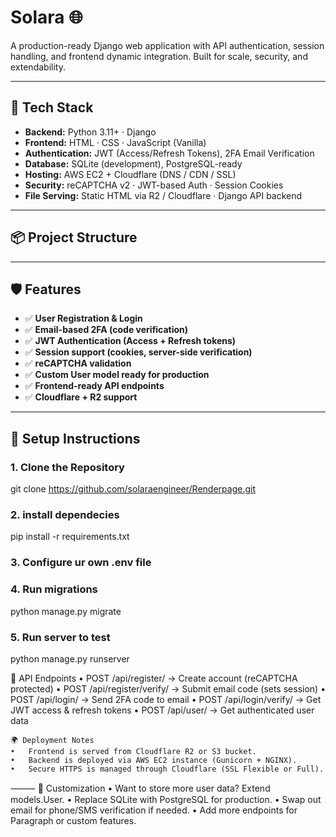 # Solara 🌐

A production-ready Django web application with API authentication, session handling, and frontend dynamic integration. Built for scale, security, and extendability.

---

## 🚀 Tech Stack

- **Backend:** Python 3.11+ · Django
- **Frontend:** HTML · CSS · JavaScript (Vanilla)
- **Authentication:** JWT (Access/Refresh Tokens), 2FA Email Verification
- **Database:** SQLite (development), PostgreSQL-ready
- **Hosting:** AWS EC2 + Cloudflare (DNS / CDN / SSL)
- **Security:** reCAPTCHA v2 · JWT-based Auth · Session Cookies
- **File Serving:** Static HTML via R2 / Cloudflare · Django API backend

---

## 📦 Project Structure

---

## 🛡 Features

- ✅ **User Registration & Login**
- ✅ **Email-based 2FA (code verification)**
- ✅ **JWT Authentication (Access + Refresh tokens)**
- ✅ **Session support (cookies, server-side verification)**
- ✅ **reCAPTCHA validation**
- ✅ **Custom User model ready for production**
- ✅ **Frontend-ready API endpoints**
- ✅ **Cloudflare + R2 support**

---

## 🧪 Setup Instructions

### 1. Clone the Repository

git clone https://github.com/solaraengineer/Renderpage.git

### 2. install dependecies 

pip install -r requirements.txt

### 3. Configure ur own .env file

### 4. Run migrations 
python manage.py migrate

### 5. Run server to test
python manage.py runserver

🔐 API Endpoints
	•	POST /api/register/ → Create account (reCAPTCHA protected)
	•	POST /api/register/verify/ → Submit email code (sets session)
	•	POST /api/login/ → Send 2FA code to email
	•	POST /api/login/verify/ → Get JWT access & refresh tokens
	•	POST /api/user/ → Get authenticated user data

    🌍 Deployment Notes
	•	Frontend is served from Cloudflare R2 or S3 bucket.
	•	Backend is deployed via AWS EC2 instance (Gunicorn + NGINX).
	•	Secure HTTPS is managed through Cloudflare (SSL Flexible or Full).
⸻
🔧 Customization
	•	Want to store more user data? Extend models.User.
	•	Replace SQLite with PostgreSQL for production.
	•	Swap out email for phone/SMS verification if needed.
	•	Add more endpoints for Paragraph or custom features.





